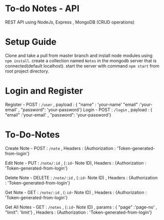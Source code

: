 # To-do Notes - API
REST API using NodeJs, Express , MongoDB (CRUD operations)

# Setup Guide
Clone and take a pull from master branch and install node modules using `npm install`.
create a collection named `Notes` in the mongodb server that is connected(default localhost).
start the server with command `npm start` from root project directory.

# Login and Register
 Register - POST : `/user` , payload : { "name" : 'your-name' "email" :'your-email' , "password": 'your-password'}
 Login - POST : `/login` , payload : { "email" :'your-email' , "password": 'your-password'}

# To-Do-Notes
 Create Note - POST : `/note` ,  Headers : {Authorization : 'Token-generated-from-login'}

 Edit Note - PUT : `/note/:id` , (`:id`- Note ID), Headers : {Authorization : 'Token-generated-from-login'}

 Delete Note - DELETE : `/note/:id` , (`:id`- Note ID) , Headers : {Authorization : 'Token-generated-from-login'}
 
 Get Note - GET : `/note/:id` , (`:id`- Note ID) , Headers : {Authorization : 'Token-generated-from-login'}
 
 Get All Notes - GET : `/notes` , (`:id`- Note ID) , params : { "page" :'page-no' , "limit": 'limit'} , Headers : {Authorization : 'Token-generated-from-login'}